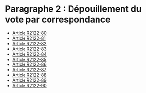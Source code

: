 # Paragraphe 2 : Dépouillement du vote par correspondance &#13;
&#13;
&#13;


* [Article R2122-80](./LEGIARTI000024280540.md)
* [Article R2122-81](./LEGIARTI000024280542.md)
* [Article R2122-82](./LEGIARTI000024280544.md)
* [Article R2122-83](./LEGIARTI000024280546.md)
* [Article R2122-84](./LEGIARTI000024280549.md)
* [Article R2122-85](./LEGIARTI000024280551.md)
* [Article R2122-86](./LEGIARTI000024280554.md)
* [Article R2122-87](./LEGIARTI000024280556.md)
* [Article R2122-88](./LEGIARTI000024280558.md)
* [Article R2122-89](./LEGIARTI000024280561.md)
* [Article R2122-90](./LEGIARTI000024280564.md)
